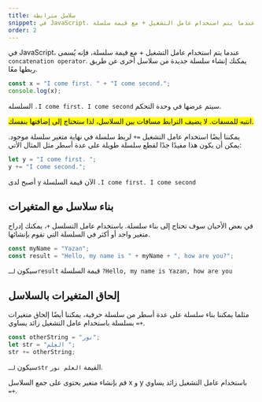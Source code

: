 ```yaml
---
title: سلاسل مترابطة
snippet: في JavaScript، عندما يتم استخدام عامل التشغيل + مع قيمة سلسلة 
order: 2
---
```


في JavaScript، عندما يتم استخدام عامل التشغيل + مع قيمة سلسلة، فإنه يُسمى
`concatenation operator`. يمكنك إنشاء سلسلة جديدة من سلاسل أخرى عن طريق ربطها
معًا.

```js
const x = "I come first. " + "I come second.";
console.log(x);
```

السلسله `.I come first. I come second` سيتم عرضها في وحدة التحكم.

<mark>
انتبه للمسفات. لا يضيف الترابط مسافات بين السلاسل، لذا ستحتاج إلى إضافتها بنفسك.
</mark>

يمكننا أيضًا استخدام عامل التشغيل `=+` لربط سلسلة في نهاية متغير سلسلة موجود.
يمكن أن يكون هذا مفيدًا جدًا لقطع سلسلة طويلة على عدة أسطر مثل المثال الأتي:

```js
let y = "I come first. ";
y += "I come second.";
```

أصبح لدى `y` الآن قيمة السلسلة `.I come first. I come second`

## بناء سلاسل مع المتغيرات

في بعض الأحيان سوف تحتاج إلى بناء سلسلة. باستخدام عامل التسلسل `+`، يمكنك إدراج
متغير واحد أو أكثر في السلسلة التي تقوم بإنشائها.

```js
const myName = "Yazan";
const result = "Hello, my name is " + myName + ", how are you?";
```

سيكون `لـresult` قيمة السلسلة `?Hello, my name is Yazan, how are you`

## إلحاق المتغيرات بالسلاسل

مثلما يمكننا بناء سلسلة على عدة أسطر من سلسلة حرفية، يمكننا أيضًا إلحاق متغيرات
بسلسلة باستخدام عامل التشغيل زائد يساوي `=+`.

```js
const otherString = "نور";
let str = "العلم ";
str += otherString;
```

سيكون `لـstr` القيمة `العلم نور`.

<div class="quiz">
قم  بإنشاء متغير يحتوى على جمع السلاسل x و y  باستخدام عامل التشغيل زائد يساوي <code>=+</code>.
</div>
